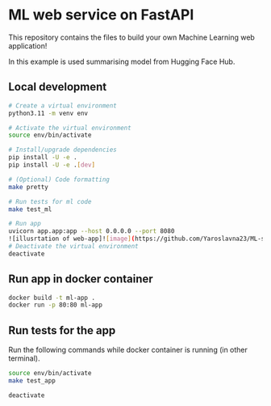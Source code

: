 # ML web service on FastAPI

This repository contains the files to build your own Machine Learning web application! 

In this example is used summarising model from Hugging Face Hub.  

## Local development

```bash
# Create a virtual environment
python3.11 -m venv env

# Activate the virtual environment
source env/bin/activate

# Install/upgrade dependencies
pip install -U -e .
pip install -U -e .[dev]

# (Optional) Code formatting
make pretty

# Run tests for ml code
make test_ml

# Run app
uvicorn app.app:app --host 0.0.0.0 --port 8080
![illusrtation of web-app]![image](https://github.com/Yaroslavna23/ML-summ/assets/129892006/9afd7c9d-de6a-4963-9d35-60d4dcc6cb59))
# Deactivate the virtual environment
deactivate
```

## Run app in docker container

```bash
docker build -t ml-app .
docker run -p 80:80 ml-app
```

## Run tests for the app 

Run the following commands while docker container is running (in other terminal).

```bash
source env/bin/activate
make test_app

deactivate
```
